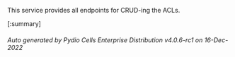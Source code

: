 






This service provides all endpoints for CRUD-ing the ACLs.

[:summary]

###### Auto generated by Pydio Cells Enterprise Distribution v4.0.6-rc1 on 16-Dec-2022
